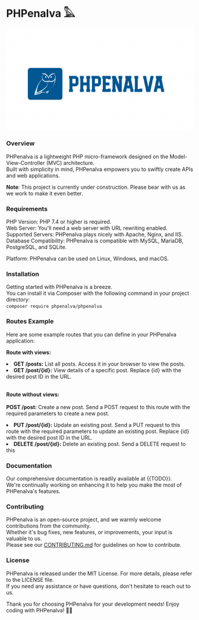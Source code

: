 # PHPenalva 𓅓
![logomarca](public/assets/images/logomarca.png)
### Overview
PHPenalva is a lightweight PHP micro-framework designed on the Model-View-Controller (MVC) architecture.<br>
Built with simplicity in mind, PHPenalva empowers you to swiftly create APIs and web applications.<br>

<strong>Note</strong>: This project is currently under construction. Please bear with us as we work to make it even better.

### Requirements
PHP Version: PHP 7.4 or higher is required.<br>
Web Server: You'll need a web server with URL rewriting enabled.<br>
Supported Servers: PHPenalva plays nicely with Apache, Nginx, and IIS.<br>
Database Compatibility: PHPenalva is compatible with MySQL, MariaDB, PostgreSQL, and SQLite.<br>

Platform: PHPenalva can be used on Linux, Windows, and macOS.<br>


### Installation
Getting started with PHPenalva is a breeze. <br>
You can install it via Composer with the following command in your project directory:<br>
`composer require phpenalva/phpenalva`

### Routes Example
  <p>Here are some example routes that you can define in your PHPenalva application:</p>

<strong>Route with views:</strong>
 <li><strong>GET /posts:</strong> List all posts. Access it in your browser to view the posts.</li>
                    <li><strong>GET /post/{id}:</strong> View details of a specific post. Replace {id} with the
                        desired post ID in the URL.</li>
            <br>
            
<strong>Route without views:</strong><br><br>
<strong>POST /post:</strong> Create a new post. Send a POST request to this route with the
                        required parameters to create a new post.</li>
                    <li><strong>PUT /post/{id}:</strong> Update an existing post. Send a PUT request to this route
                        with the required parameters to update an existing post. Replace {id} with the desired post ID
                        in the URL.</li>
                    <li><strong>DELETE /post/{id}:</strong> Delete an existing post. Send a DELETE request to this
                      
### Documentation
Our comprehensive documentation is readily available at {{TODO}}.<br>
We're continually working on enhancing it to help you make the most of PHPenalva's features.



### Contributing
PHPenalva is an open-source project, and we warmly welcome contributions from the community. <br>
Whether it's bug fixes, new features, or improvements, your input is valuable to us. <br>
Please see our [CONTRIBUTING.md](CONTRIBUTING.md) for guidelines on how to contribute.

### License
PHPenalva is released under the MIT License. For more details, please refer to the LICENSE file.<br>
If you need any assistance or have questions, don't hesitate to reach out to us.

Thank you for choosing PHPenalva for your development needs! Enjoy coding with PHPenalva! 🚀🌐
